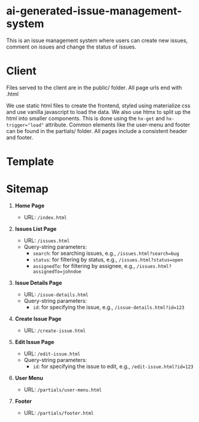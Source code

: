 # ai-generated-issue-management-system
This is an issue management system where users can create new issues, comment on issues and change the status of issues.

# Client
Files served to the client are in the public/ folder. All page urls end with .html 

We use static html files to create the frontend, styled using materialize css and use vanilla javascript to load the data. 
We also use htmx to split up the html into smaller components. This is done using the `hx-get` and `hx-trigger="load"` attribute.
Common elements like the user-menu and footer can be found in the partials/ folder.
All pages include a consistent header and footer.

# Template

# Sitemap

1. **Home Page**
    - URL: `/index.html`

2. **Issues List Page**
    - URL: `/issues.html`
    - Query-string parameters:
        - `search`: for searching issues, e.g., `/issues.html?search=bug`
        - `status`: for filtering by status, e.g., `/issues.html?status=open`
        - `assignedTo`: for filtering by assignee, e.g., `/issues.html?assignedTo=johndoe`

3. **Issue Details Page**
    - URL: `/issue-details.html`
    - Query-string parameters:
        - `id`: for specifying the issue, e.g., `/issue-details.html?id=123`

4. **Create Issue Page**
    - URL: `/create-issue.html`

5. **Edit Issue Page**
    - URL: `/edit-issue.html`
    - Query-string parameters:
        - `id`: for specifying the issue to edit, e.g., `/edit-issue.html?id=123`

6. **User Menu**
    - URL: `/partials/user-menu.html`

7. **Footer**
    - URL: `/partials/footer.html`
